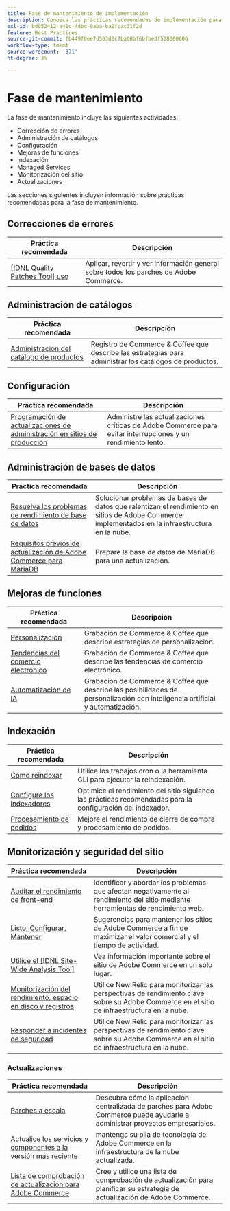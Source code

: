 ```yaml
---
title: Fase de mantenimiento de implementación
description: Conozca las prácticas recomendadas de implementación para la fase de mantenimiento de los proyectos de Adobe Commerce.
exl-id: bd052412-a41c-4dbd-9aba-ba2fcac31f2d
feature: Best Practices
source-git-commit: fb449f0ee7d503d0c7ba60bf6bfbe3f528060606
workflow-type: tm+mt
source-wordcount: '371'
ht-degree: 3%

---
```


# Fase de mantenimiento

La fase de mantenimiento incluye las siguientes actividades:

- Corrección de errores
- Administración de catálogos
- Configuración
- Mejoras de funciones
- Indexación
- Managed Services
- Monitorización del sitio
- Actualizaciones

Las secciones siguientes incluyen información sobre prácticas recomendadas para la fase de mantenimiento.

## Correcciones de errores

| Práctica recomendada | Descripción |
|-----------------------------------------------------------------------------------|-------------------------------------------------------------------------------|
| [[!DNL Quality Patches Tool] uso](../../../tools/quality-patches-tool/usage.md) | Aplicar, revertir y ver información general sobre todos los parches de Adobe Commerce. |

## Administración de catálogos

| Práctica recomendada | Descripción |
|------------------------------------------------------------------------------------------------------------------------------------------------------------------|--------------------------------------------------------------------------------------|
| [Administración del catálogo de productos](https://www.gotostage.com/channel/fca90f7960be436f9b849215d9e06026/recording/2eea2782fc874047a020391000519f8b/watch?source=CHANNEL) | Registro de Commerce &amp; Coffee que describe las estrategias para administrar los catálogos de productos. |

## Configuración

| Práctica recomendada | Descripción |
|-------------------------------------------------------------------------------------------|---------------------------------------------------------------------------------|
| [Programación de actualizaciones de administración en sitios de producción](scheduling-admin-updates-in-production.md) | Administre las actualizaciones críticas de Adobe Commerce para evitar interrupciones y un rendimiento lento. |

## Administración de bases de datos

| Práctica recomendada | Descripción |
|--------------------------------------------------------------------------------------------------------|-----------------------------------------------------------------------------------------------------|
| [Resuelva los problemas de rendimiento de base de datos&#x200B;](resolve-database-performance-issues.md) | Solucionar problemas de bases de datos que ralentizan el rendimiento en sitios de Adobe Commerce implementados en la infraestructura en la nube. |
| [Requisitos previos de actualización de Adobe Commerce para MariaDB&#x200B;](mariadb-upgrade.md) | Prepare la base de datos de MariaDB para una actualización. |

## Mejoras de funciones

| Práctica recomendada | Descripción |
|---------------------------------------------------------------------------------------------------------------------------------------------------------|-----------------------------------------------------------------------------------------------------------------------|
| [Personalización](https://www.gotostage.com/channel/fca90f7960be436f9b849215d9e06026/recording/e218545a77de490fb5102eca07d0580a/watch?source=CHANNEL) | Grabación de Commerce &amp; Coffee que describe estrategias de personalización. |
| [Tendencias del comercio electrónico](https://www.gotostage.com/channel/fca90f7960be436f9b849215d9e06026/recording/9a772468d7b64409a3d5dff4d67e656d/watch?source=CHANNEL) | Grabación de Commerce &amp; Coffee que describe las tendencias de comercio electrónico. |
| [Automatización de IA](https://www.gotostage.com/channel/fca90f7960be436f9b849215d9e06026/recording/27ae23699c2847be981a23ca098e548f/watch?source=CHANNEL) | Grabación de Commerce &amp; Coffee que describe las posibilidades de personalización con inteligencia artificial y automatización. |

## Indexación

| Práctica recomendada | Descripción |
|------------------------------------------------------------------------------------------------------------|----------------------------------------------------------------------------------|
| [Cómo reindexar](https://developer.adobe.com/commerce/php/development/components/indexing/#how-to-reindex) | Utilice los trabajos cron o la herramienta CLI para ejecutar la reindexación. |
| [Configure los indexadores&#x200B;](indexer-configuration.md) | Optimice el rendimiento del sitio siguiendo las prácticas recomendadas para la configuración del indexador. |
| [Procesamiento de pedidos](order-processing-configuration.md) | Mejore el rendimiento de cierre de compra y procesamiento de pedidos. |

## Monitorización y seguridad del sitio

| Práctica recomendada | Descripción |
|-------------------------------------------------------------------------------------------------------------------------------------------------|-----------------------------------------------------------------------------------------------------------|
| [Auditar el rendimiento de front-end](frontend-performance.md) | Identificar y abordar los problemas que afectan negativamente al rendimiento del sitio mediante herramientas de rendimiento web. |
| [Listo, Configurar, Mantener](https://business.adobe.com/blog/basics/ready-set-maintain) | Sugerencias para mantener los sitios de Adobe Commerce a fin de maximizar el valor comercial y el tiempo de actividad. |
| [Utilice el [!DNL Site-Wide Analysis Tool]](../../../tools/site-wide-analysis-tool/intro.md#integrations-with-other-adobe-commerce-support-tools) | Vea información importante sobre el sitio de Adobe Commerce en un solo lugar. |
| [Monitorización del rendimiento, espacio en disco y registros](https://experienceleague.adobe.com/docs/commerce-cloud-service/user-guide/monitor/performance.html) | Utilice New Relic para monitorizar las perspectivas de rendimiento clave sobre su Adobe Commerce en el sitio de infraestructura en la nube. |
| [Responder a incidentes de seguridad](respond-to-security-incident.md) | Utilice New Relic para monitorizar las perspectivas de rendimiento clave sobre su Adobe Commerce en el sitio de infraestructura en la nube. |

### Actualizaciones

| Práctica recomendada | Descripción |
|-----------------------------------------------------------------------|--------------------------------------------------------------------------------------------|
| [Parches a escala](patching-at-scale.md) | Descubra cómo la aplicación centralizada de parches para Adobe Commerce puede ayudarle a administrar proyectos empresariales. |
| [Actualice los servicios y componentes a la versión más reciente&#x200B;](update-services.md) | mantenga su pila de tecnología de Adobe Commerce en la infraestructura de la nube actualizada. |
| [Lista de comprobación de actualización para Adobe Commerce&#x200B;](upgrade-checklist.md) | Cree y utilice una lista de comprobación de actualización para planificar su estrategia de actualización de Adobe Commerce. |
